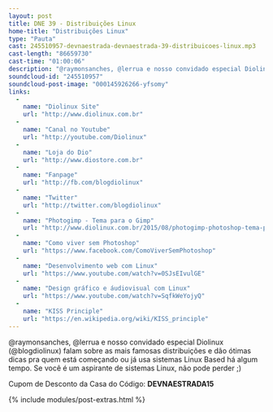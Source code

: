 ```yaml
---
layout: post
title: DNE 39 - Distribuições Linux
home-title: "Distribuições Linux"
type: "Pauta"
cast: 245510957-devnaestrada-devnaestrada-39-distribuicoes-linux.mp3
cast-length: "86659730"
cast-time: "01:00:06"
description: "@raymonsanches, @lerrua e nosso convidado especial Diolinux (@blogdiolinux) falam sobre as mais famosas distribuições e dão ótimas dicas pra quem está começando ou já usa sistemas Linux Based há algum tempo."
soundcloud-id: "245510957"
soundcloud-post-image: "000145926266-yfsomy"
links:
  -
    name: "Diolinux Site"
    url: "http://www.diolinux.com.br"
  -
    name: "Canal no Youtube"
    url: "http://youtube.com/Diolinux"
  -
    name: "Loja do Dio"
    url: "http://www.diostore.com.br"
  -
    name: "Fanpage"
    url: "http://fb.com/blogdiolinux"
  -
    name: "Twitter"
    url: "http://twitter.com/blogdiolinux"
  -
    name: "Photogimp - Tema para o Gimp"
    url: "http://www.diolinux.com.br/2015/08/photogimp-photoshop-tema-para-gimp.html"
  -
    name: "Como viver sem Photoshop"
    url: "https://www.facebook.com/ComoViverSemPhotoshop"
  -
    name: "Desenvolvimento web com Linux"
    url: "https://www.youtube.com/watch?v=0SJsEIvulGE"
  -
    name: "Design gráfico e áudiovisual com Linux"
    url: "https://www.youtube.com/watch?v=SqfkWeYojyQ"
  -
    name: "KISS Principle"
    url: "https://en.wikipedia.org/wiki/KISS_principle"
---
```


@raymonsanches, @lerrua e nosso convidado especial Diolinux (@blogdiolinux) falam sobre as mais famosas distribuições e dão ótimas dicas pra quem está começando ou já usa sistemas Linux Based há algum tempo. Se você é um aspirante de sistemas Linux, não pode perder ;)

Cupom de Desconto da Casa do Código: **DEVNAESTRADA15**

{% include modules/post-extras.html %}